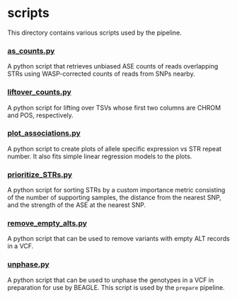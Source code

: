 # scripts
This directory contains various scripts used by the pipeline.

### [as_counts.py](as_counts.py)
A python script that retrieves unbiased ASE counts of reads overlapping STRs using WASP-corrected counts of reads from SNPs nearby.

### [liftover_counts.py](liftover_counts.py)
A python script for lifting over TSVs whose first two columns are CHROM and POS, respectively.

### [plot_associations.py](plot_associations.py)
A python script to create plots of allele specific expression vs STR repeat number. It also fits simple linear regression models to the plots.

### [prioritize_STRs.py](prioritize_STRs.py)
A python script for sorting STRs by a custom importance metric consisting of the number of supporting samples, the distance from the nearest SNP, and the strength of the ASE at the nearest SNP.

### [remove_empty_alts.py](remove_empty_alts.py)
A python script that can be used to remove variants with empty ALT records in a VCF.

### [unphase.py](unphase.py)
A python script that can be used to unphase the genotypes in a VCF in preparation for use by BEAGLE. This script is used by the `prepare` pipeline.
